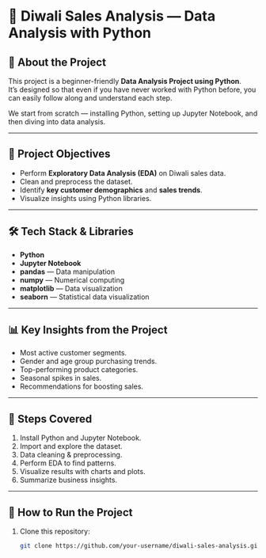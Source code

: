 # 🎇 Diwali Sales Analysis — Data Analysis with Python

## 📌 About the Project
This project is a beginner-friendly **Data Analysis Project using Python**.  
It’s designed so that even if you have never worked with Python before, you can easily follow along and understand each step.  

We start from scratch — installing Python, setting up Jupyter Notebook, and then diving into data analysis.

---

## 🎯 Project Objectives
- Perform **Exploratory Data Analysis (EDA)** on Diwali sales data.
- Clean and preprocess the dataset.
- Identify **key customer demographics** and **sales trends**.
- Visualize insights using Python libraries.

---

## 🛠️ Tech Stack & Libraries
- **Python**
- **Jupyter Notebook**
- **pandas** — Data manipulation
- **numpy** — Numerical computing
- **matplotlib** — Data visualization
- **seaborn** — Statistical data visualization

---

## 📊 Key Insights from the Project
- Most active customer segments.
- Gender and age group purchasing trends.
- Top-performing product categories.
- Seasonal spikes in sales.
- Recommendations for boosting sales.

---

## 🚀 Steps Covered
1. Install Python and Jupyter Notebook.
2. Import and explore the dataset.
3. Data cleaning & preprocessing.
4. Perform EDA to find patterns.
5. Visualize results with charts and plots.
6. Summarize business insights.

---

## 📄 How to Run the Project
1. Clone this repository:
   ```bash
   git clone https://github.com/your-username/diwali-sales-analysis.git

